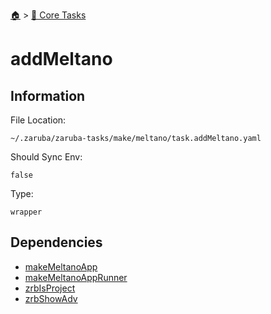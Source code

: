 <!--startTocHeader-->
[🏠](../README.md) > [🥝 Core Tasks](README.md)
# addMeltano
<!--endTocHeader-->

## Information

File Location:

    ~/.zaruba/zaruba-tasks/make/meltano/task.addMeltano.yaml

Should Sync Env:

    false

Type:

    wrapper


## Dependencies

* [makeMeltanoApp](makeMeltanoApp.md)
* [makeMeltanoAppRunner](makeMeltanoAppRunner.md)
* [zrbIsProject](zrbIsProject.md)
* [zrbShowAdv](zrbShowAdv.md)